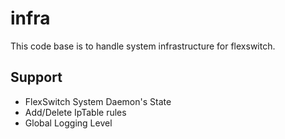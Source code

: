 # infra
This code base is to handle system infrastructure for flexswitch.

## Support
 - FlexSwitch System Daemon's State
 - Add/Delete IpTable rules
 - Global Logging Level
